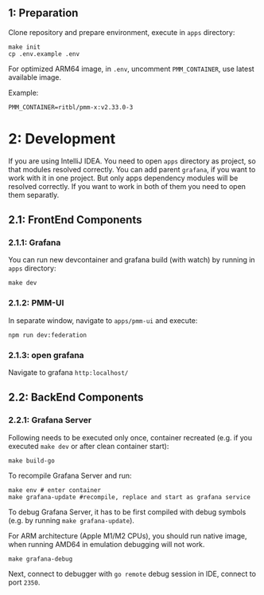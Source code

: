 ## 1: Preparation

Clone repository and prepare environment, execute in `apps` directory:

```shell
make init
cp .env.example .env
```

For optimized ARM64 image, in `.env`, uncomment `PMM_CONTAINER`, use latest available image.

Example:

```dotenv
PMM_CONTAINER=ritbl/pmm-x:v2.33.0-3
```

# 2: Development

If you are using IntelliJ IDEA. You need to open `apps` directory as project, so that modules resolved correctly.
You can add parent `grafana`, if you want to work with it in one project. But only apps dependency modules will be resolved
correctly. If you want to work in both of them you need to open them separatly.


## 2.1: FrontEnd Components

### 2.1.1: Grafana

You can run new devcontainer and grafana build (with watch) by running in `apps` directory:

```shell
make dev
```

### 2.1.2: PMM-UI

In separate window, navigate to `apps/pmm-ui` and execute:

```shell
npm run dev:federation
```

### 2.1.3: open grafana

Navigate to grafana `http:localhost/`

## 2.2: BackEnd Components

### 2.2.1: Grafana Server

Following needs to be executed only once, container recreated (e.g. if you executed `make dev` or after clean container start):

```shell
make build-go
```

To recompile Grafana Server and run:

```shell
make env # enter container
make grafana-update #recompile, replace and start as grafana service
```

To debug Grafana Server, it has to be first compiled with debug symbols (e.g. by running `make grafana-update`).

For ARM architecture (Apple M1/M2 CPUs), you should run native image, when running AMD64 in emulation debugging will not work. 

```shell
make grafana-debug
```

Next, connect to debugger with `go remote` debug session in IDE, connect to port `2350`.
